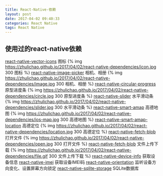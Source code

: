 ```yaml
---
title: React-Native-依赖
layout: post
date: 2017-04-02 09:40:33
categories: React Native
tags: React Native
---
```


## 使用过的react-native依赖

[react-native-vector-icons](https://github.com/oblador/react-native-vector-icons) 图标
{% img https://zhulichao.github.io/2017/04/02/react-native-dependencies/icon.jpg 300 图标 %}
[react-native-image-picker](https://github.com/marcshilling/react-native-image-picker) 相机、相册
{% img https://zhulichao.github.io/2017/04/02/react-native-dependencies/image.jpg 300 相机、相册 %}
[react-native-circular-progress](https://github.com/bgryszko/react-native-circular-progress) 原型进度条
{% img https://zhulichao.github.io/2017/04/02/react-native-dependencies/circle.jpg 300 原型进度条 %}
[react-native-slider](https://github.com/jeanregisser/react-native-slider) 水平滑动条
{% img https://zhulichao.github.io/2017/04/02/react-native-dependencies/slider.jpg 300 水平滑动条 %}
[react-native-smart-amap](https://github.com/react-native-component/react-native-smart-amap) 高德地图
{% img https://zhulichao.github.io/2017/04/02/react-native-dependencies/ios-map.jpg 300 高德地图 %}
[react-native-smart-amap-location](https://github.com/react-native-component/react-native-smart-amap-location) 高德定位
{% img https://zhulichao.github.io/2017/04/02/react-native-dependencies/location.jpg 300 高德定位 %}
[react-native-fetch-blob](https://github.com/wkh237/react-native-fetch-blob) 打开文件
{% img https://zhulichao.github.io/2017/04/02/react-native-dependencies/open.jpg 300 打开文件 %}
[react-native-fetch-blob](https://github.com/wkh237/react-native-fetch-blob) 文件上传下载
{% img https://zhulichao.github.io/2017/04/02/react-native-dependencies/file.gif 300 文件上传下载 %}
[react-native-device-info](https://github.com/rebeccahughes/react-native-device-info) 获取设备信息
[react-native-imei](https://github.com/SimenCodes/react-native-imei) 获取设备IMEI码
[react-native-orientation](https://github.com/yamill/react-native-orientation) 监听设备方向变化、设置屏幕方向锁定
[react-native-sqlite-storage](https://github.com/andpor/react-native-sqlite-storage) SQLite数据库


